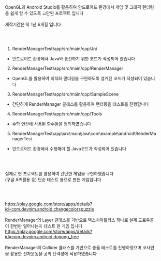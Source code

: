 OpenGL과 Android Studio를 활용하여 안드로이드 환경에서 게임 및 그래픽 랜더링을 쉽게 할 수 있도록 고안된 프로젝트 입니다
<br/>
<br/>
제작기간은 약 1년 6개월 입니다

<br/>
<br/>

1. RenderManagerTest/app/src/main/cpp/Jni
- 안드로이드 환경에서 Java와 통신하기 위한 코드가 작성되어 있습니다

2. RenderManagerTest/app/src/main/cpp/RenderManager
- OpenGL를 활용하여 최적화 랜더링을 구현하도록 설계된 코드가 작성되어 있습니다

3. RenderManagerTest/app/src/main/cpp/SampleScene
- 간단하게 RenderManager 클래스를 활용하여 랜더링을 테스트를 진행합니다

4. RenderManagerTest/app/src/main/cpp/Tools
- 수학 연산에 사용된 함수들을 정의하였습니다

5. RenderManagerTest\app\src\main\java\com\example\android\RenderManagerTest
- 안드로이드 환경에서 수행해야 할 Java코드가 작성되어 있습니다


<br/>
<br/>

실제로 현 프로젝트를 활용하여 간단한 게임을 구현하였습니다
<br/>
(구글 API활용 등) 단순 테스트 용으로 만든 게임입니다

<br/>
<br/>

https://play.google.com/store/apps/details?id=com.devnim.android.changecolorspuzzle
<br/>
<br/>
RenderManager의 Layer 클래스를 기반으로 텍스처아틀라스 하나로 실제 드로우콜이 한번만 일어나는지 테스트 한 게임 입니다
<br/>
https://play.google.com/store/apps/details?id=com.devnim.android.dopong_free
<br/>
<br/>
RenderManager의 Collider 클래스를 기반으로 충돌 테스트를 진행하였으며 코사인을 활용한 진자운동을 공의 탄력성에 적용하였습니다
